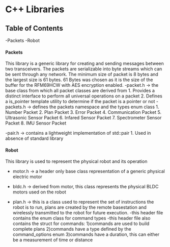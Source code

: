 C++ Libraries
=============
Table of Contents
-----------------
-Packets
-Robot

#### Packets
This library is a generic library for creating and sending messages between two transceivers.
The packets are serializable into byte streams which can be sent through any network. The minimum size of packet is 8 bytes and the largest size is 61 bytes. 61 Bytes was chosen as it is the size of the buffer for the RFM69HCW with AES encryption enabled.
-packet.h -> the base class from which all packet classes are derived from
        1. Provides a distinct interface to perform all universal operations on a packet
        2. Defines a is_pointer template utility to determine if the packet is a pointer or not
-packets.h -> defines the packets namespace and the types enum class
    1. Number Packet
    2. Plan Packet
    3. Error Packet
    4. Communication Packet
    5. Ultrasonic Sensor Packet
    6. Infared Sensor Packet
    7. Spectrometer Sensor Packet
    8. IMU Sensor Packet

-pair.h -> contains a lightweight implementation of std::pair
    1. Used in absence of standard library

#### Robot
This library is used to represent the physical robot and its operation

- motor.h -> a header only base class representation of a generic physical electric motor

- bldc.h -> derived from motor, this class represents the physical BLDC motors used on the robot

- plan.h -> this is a class used to represent the set of instructions the robot is to run, plans are created by the remote basestation and wirelessly transmitted to the robot for future execution.
    -this header file contains the enum class for command types
    -this header file also contains the struct for commands:
        1)commands are used to build complete plans
        2)commands have a type defined by the command_options enum
        3)commands have a duration, this can either be a measurement of time or distance
